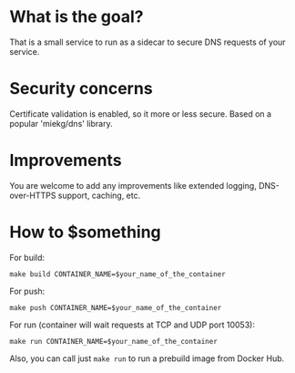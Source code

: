 # What is the goal?
That is a small service to run as a sidecar to secure DNS requests of your service.

# Security concerns
Certificate validation is enabled, so it more or less secure. Based on a popular 'miekg/dns' library.

# Improvements
You are welcome to add any improvements like extended logging, DNS-over-HTTPS support, caching, etc.

# How to $something
For build:

    make build CONTAINER_NAME=$your_name_of_the_container

For push:

    make push CONTAINER_NAME=$your_name_of_the_container

For run (container will wait requests at TCP and UDP port 10053):

    make run CONTAINER_NAME=$your_name_of_the_container

Also, you can call just `make run` to run a prebuild image from Docker Hub.
